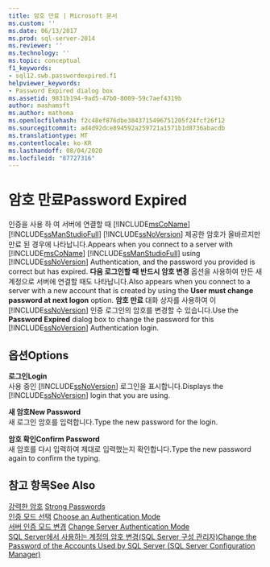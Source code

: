 ```yaml
---
title: 암호 만료 | Microsoft 문서
ms.custom: ''
ms.date: 06/13/2017
ms.prod: sql-server-2014
ms.reviewer: ''
ms.technology: ''
ms.topic: conceptual
f1_keywords:
- sql12.swb.passwordexpired.f1
helpviewer_keywords:
- Password Expired dialog box
ms.assetid: 9831b194-9ad5-47b0-8009-59c7aef4319b
author: mashamsft
ms.author: mathoma
ms.openlocfilehash: f2c48ef876dbe3843715496751205f24fcf26f12
ms.sourcegitcommit: ad4d92dce894592a259721a1571b1d8736abacdb
ms.translationtype: MT
ms.contentlocale: ko-KR
ms.lasthandoff: 08/04/2020
ms.locfileid: "87727316"
---
```

# <a name="password-expired"></a><span data-ttu-id="cc712-102">암호 만료</span><span class="sxs-lookup"><span data-stu-id="cc712-102">Password Expired</span></span>
  <span data-ttu-id="cc712-103">인증을 사용 하 여 서버에 연결할 때 [!INCLUDE[msCoName](../includes/msconame-md.md)] [!INCLUDE[ssManStudioFull](../includes/ssmanstudiofull-md.md)] [!INCLUDE[ssNoVersion](../includes/ssnoversion-md.md)] 제공한 암호가 올바르지만 만료 된 경우에 나타납니다.</span><span class="sxs-lookup"><span data-stu-id="cc712-103">Appears when you connect to a server with [!INCLUDE[msCoName](../includes/msconame-md.md)] [!INCLUDE[ssManStudioFull](../includes/ssmanstudiofull-md.md)] using [!INCLUDE[ssNoVersion](../includes/ssnoversion-md.md)] Authentication, and the password you provided is correct but has expired.</span></span> <span data-ttu-id="cc712-104">**다음 로그인할 때 반드시 암호 변경** 옵션을 사용하여 만든 새 계정으로 서버에 연결할 때도 나타납니다.</span><span class="sxs-lookup"><span data-stu-id="cc712-104">Also appears when you connect to a server with a new account that is created by using the **User must change password at next logon** option.</span></span> <span data-ttu-id="cc712-105">**암호 만료** 대화 상자를 사용하여 이 [!INCLUDE[ssNoVersion](../includes/ssnoversion-md.md)] 인증 로그인의 암호를 변경할 수 있습니다.</span><span class="sxs-lookup"><span data-stu-id="cc712-105">Use the **Password Expired** dialog box to change the password for this [!INCLUDE[ssNoVersion](../includes/ssnoversion-md.md)] Authentication login.</span></span>  
  
## <a name="options"></a><span data-ttu-id="cc712-106">옵션</span><span class="sxs-lookup"><span data-stu-id="cc712-106">Options</span></span>  
 <span data-ttu-id="cc712-107">**로그인**</span><span class="sxs-lookup"><span data-stu-id="cc712-107">**Login**</span></span>  
 <span data-ttu-id="cc712-108">사용 중인 [!INCLUDE[ssNoVersion](../includes/ssnoversion-md.md)] 로그인을 표시합니다.</span><span class="sxs-lookup"><span data-stu-id="cc712-108">Displays the [!INCLUDE[ssNoVersion](../includes/ssnoversion-md.md)] login that you are using.</span></span>  
  
 <span data-ttu-id="cc712-109">**새 암호**</span><span class="sxs-lookup"><span data-stu-id="cc712-109">**New Password**</span></span>  
 <span data-ttu-id="cc712-110">새 로그인 암호를 입력합니다.</span><span class="sxs-lookup"><span data-stu-id="cc712-110">Type the new password for the login.</span></span>  
  
 <span data-ttu-id="cc712-111">**암호 확인**</span><span class="sxs-lookup"><span data-stu-id="cc712-111">**Confirm Password**</span></span>  
 <span data-ttu-id="cc712-112">새 암호를 다시 입력하여 제대로 입력했는지 확인합니다.</span><span class="sxs-lookup"><span data-stu-id="cc712-112">Type the new password again to confirm the typing.</span></span>  
  
## <a name="see-also"></a><span data-ttu-id="cc712-113">참고 항목</span><span class="sxs-lookup"><span data-stu-id="cc712-113">See Also</span></span>  
 <span data-ttu-id="cc712-114">[강력한 암호](../relational-databases/security/strong-passwords.md) </span><span class="sxs-lookup"><span data-stu-id="cc712-114">[Strong Passwords](../relational-databases/security/strong-passwords.md) </span></span>  
 <span data-ttu-id="cc712-115">[인증 모드 선택](../relational-databases/security/choose-an-authentication-mode.md) </span><span class="sxs-lookup"><span data-stu-id="cc712-115">[Choose an Authentication Mode](../relational-databases/security/choose-an-authentication-mode.md) </span></span>  
 <span data-ttu-id="cc712-116">[서버 인증 모드 변경](configure-windows/change-server-authentication-mode.md) </span><span class="sxs-lookup"><span data-stu-id="cc712-116">[Change Server Authentication Mode](configure-windows/change-server-authentication-mode.md) </span></span>  
 [<span data-ttu-id="cc712-117">SQL Server에서 사용하는 계정의 암호 변경&#40;SQL Server 구성 관리자&#41;</span><span class="sxs-lookup"><span data-stu-id="cc712-117">Change the Password of the Accounts Used by SQL Server &#40;SQL Server Configuration Manager&#41;</span></span>](configure-windows/scm-services-change-the-password-of-the-accounts-used.md)  
  
  
